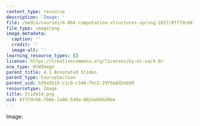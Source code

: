 ```yaml
---
content_type: resource
description: 'Image: '
file: /media/courses/6-004-computation-structures-spring-2017/0ff7dc667b8e1a06540a002aa6bb20ee_Slide14.png
file_type: image/png
image_metadata:
  caption: ''
  credit: ''
  image-alt: ''
learning_resource_types: []
license: https://creativecommons.org/licenses/by-nc-sa/4.0/
ocw_type: OCWImage
parent_title: 4.1 Annotated Slides
parent_type: CourseSection
parent_uid: b39a5b15-c1c8-c348-7bc5-29f6a8d2e699
resourcetype: Image
title: Slide14.png
uid: 0ff7dc66-7b8e-1a06-540a-002aa6bb20ee
---
```

Image: 